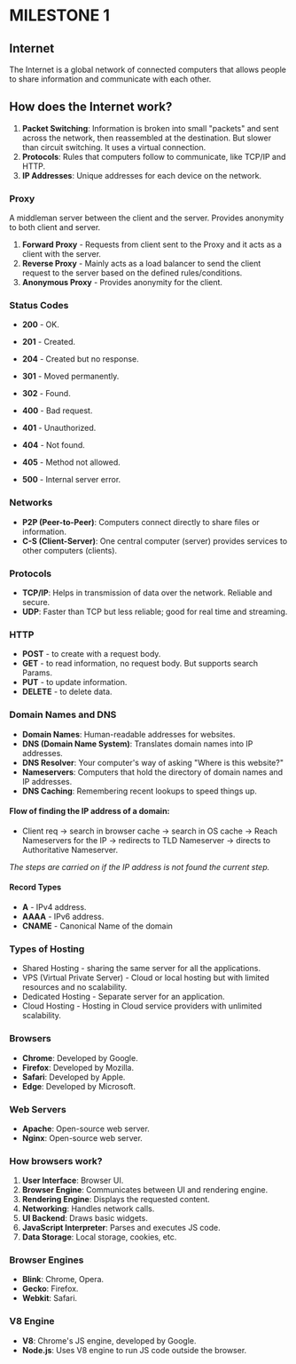 # MILESTONE 1

## Internet

The Internet is a global network of connected computers that allows people to share information and communicate with each other.

## How does the Internet work?

1. **Packet Switching**: Information is broken into small "packets" and sent across the network, then reassembled at the destination. But slower than circuit switching. It uses a virtual connection.
2. **Protocols**: Rules that computers follow to communicate, like TCP/IP and HTTP.
3. **IP Addresses**: Unique addresses for each device on the network.

### Proxy

A middleman server between the client and the server. Provides anonymity to both client and server.

1. **Forward Proxy** - Requests from client sent to the Proxy and it acts as a client with the server.
2. **Reverse Proxy** - Mainly acts as a load balancer to send the client request to the server based on the defined rules/conditions.
3. **Anonymous Proxy** - Provides anonymity for the client.

### Status Codes

- **200** - OK.
- **201** - Created.
- **204** - Created but no response.

- **301** - Moved permanently.
- **302** - Found.

- **400** - Bad request.
- **401** - Unauthorized.
- **404** - Not found.
- **405** - Method not allowed.

- **500** - Internal server error.

### Networks

- **P2P (Peer-to-Peer)**: Computers connect directly to share files or information.
- **C-S (Client-Server)**: One central computer (server) provides services to other computers (clients).

### Protocols

- **TCP/IP**: Helps in transmission of data over the network. Reliable and secure.
- **UDP**: Faster than TCP but less reliable; good for real time and streaming.

### HTTP

- **POST** - to create with a request body.
- **GET** - to read information, no request body. But supports search Params.
- **PUT** - to update information.
- **DELETE** - to delete data.

### Domain Names and DNS

- **Domain Names**: Human-readable addresses for websites.
- **DNS (Domain Name System)**: Translates domain names into IP addresses.
- **DNS Resolver**: Your computer's way of asking "Where is this website?"
- **Nameservers**: Computers that hold the directory of domain names and IP addresses.
- **DNS Caching**: Remembering recent lookups to speed things up.

#### Flow of finding the IP address of a domain:

- Client req -> search in browser cache -> search in OS cache -> Reach Nameservers for the IP -> redirects to TLD Nameserver -> directs to Authoritative Nameserver.

_The steps are carried on if the IP address is not found the current step._

#### Record Types

- **A** - IPv4 address.
- **AAAA** - IPv6 address.
- **CNAME** - Canonical Name of the domain

### Types of Hosting

- Shared Hosting - sharing the same server for all the applications.
- VPS (Virtual Private Server) - Cloud or local hosting but with limited resources and no scalability.
- Dedicated Hosting - Separate server for an application.
- Cloud Hosting - Hosting in Cloud service providers with unlimited scalability.

### Browsers

- **Chrome**: Developed by Google.
- **Firefox**: Developed by Mozilla.
- **Safari**: Developed by Apple.
- **Edge**: Developed by Microsoft.

### Web Servers

- **Apache**: Open-source web server.
- **Nginx**: Open-source web server.

### How browsers work?

1. **User Interface**: Browser UI.
2. **Browser Engine**: Communicates between UI and rendering engine.
3. **Rendering Engine**: Displays the requested content.
4. **Networking**: Handles network calls.
5. **UI Backend**: Draws basic widgets.
6. **JavaScript Interpreter**: Parses and executes JS code.
7. **Data Storage**: Local storage, cookies, etc.

### Browser Engines

- **Blink**: Chrome, Opera.
- **Gecko**: Firefox.
- **Webkit**: Safari.

### V8 Engine

- **V8**: Chrome's JS engine, developed by Google.
- **Node.js**: Uses V8 engine to run JS code outside the browser.
